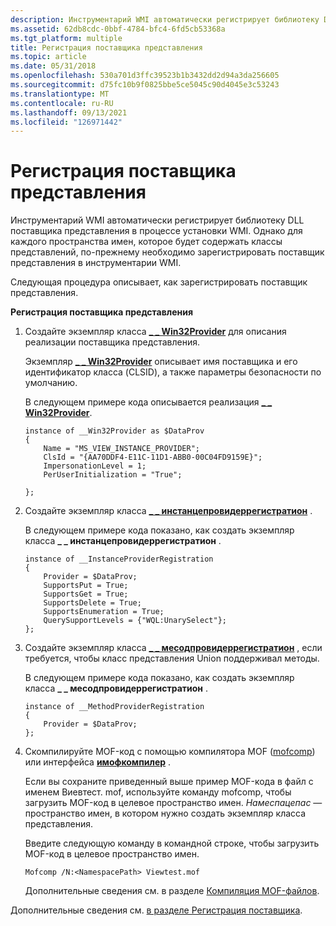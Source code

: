 ```yaml
---
description: Инструментарий WMI автоматически регистрирует библиотеку DLL поставщика представления в процессе установки WMI. Однако для каждого пространства имен, которое будет содержать классы представлений, по-прежнему необходимо зарегистрировать поставщик представления в инструментарии WMI.
ms.assetid: 62db8cdc-0bbf-4784-bfc4-6fd5cb53368a
ms.tgt_platform: multiple
title: Регистрация поставщика представления
ms.topic: article
ms.date: 05/31/2018
ms.openlocfilehash: 530a701d3ffc39523b1b3432dd2d94a3da256605
ms.sourcegitcommit: d75fc10b9f0825bbe5ce5045c90d4045e3c53243
ms.translationtype: MT
ms.contentlocale: ru-RU
ms.lasthandoff: 09/13/2021
ms.locfileid: "126971442"
---
```

# <a name="registering-the-view-provider"></a>Регистрация поставщика представления

Инструментарий WMI автоматически регистрирует библиотеку DLL поставщика представления в процессе установки WMI. Однако для каждого пространства имен, которое будет содержать классы представлений, по-прежнему необходимо зарегистрировать поставщик представления в инструментарии WMI.

Следующая процедура описывает, как зарегистрировать поставщик представления.

**Регистрация поставщика представления**

1.  Создайте экземпляр класса [**\_ \_ Win32Provider**](--win32provider.md) для описания реализации поставщика представления.

    Экземпляр [**\_ \_ Win32Provider**](--win32provider.md) описывает имя поставщика и его идентификатор класса (CLSID), а также параметры безопасности по умолчанию.

    В следующем примере кода описывается реализация [**\_ \_ Win32Provider**](--win32provider.md).

    ``` syntax
    instance of __Win32Provider as $DataProv
    {
        Name = "MS_VIEW_INSTANCE_PROVIDER";
        ClsId = "{AA70DDF4-E11C-11D1-ABB0-00C04FD9159E}";
        ImpersonationLevel = 1;
        PerUserInitialization = "True";
        
    };
    ```

2.  Создайте экземпляр класса [**\_ \_ инстанцепровидеррегистратион**](--instanceproviderregistration.md) .

    В следующем примере кода показано, как создать экземпляр класса **\_ \_ инстанцепровидеррегистратион** .

    ``` syntax
    instance of __InstanceProviderRegistration
    {
        Provider = $DataProv;
        SupportsPut = True;
        SupportsGet = True;
        SupportsDelete = True;
        SupportsEnumeration = True;
        QuerySupportLevels = {"WQL:UnarySelect"};
    };
    ```

3.  Создайте экземпляр класса [**\_ \_ месодпровидеррегистратион**](--methodproviderregistration.md) , если требуется, чтобы класс представления Union поддерживал методы.

    В следующем примере кода показано, как создать экземпляр класса **\_ \_ месодпровидеррегистратион** .

    ``` syntax
    instance of __MethodProviderRegistration
    {
        Provider = $DataProv;
    };
    ```

4.  Скомпилируйте MOF-код с помощью компилятора MOF ([mofcomp](mofcomp.md)) или интерфейса [**имофкомпилер**](/windows/desktop/api/Wbemcli/nn-wbemcli-imofcompiler) .

    Если вы сохраните приведенный выше пример MOF-кода в файл с именем Виевтест. mof, используйте команду mofcomp, чтобы загрузить MOF-код в целевое пространство имен. *Намеспацепас* — пространство имен, в котором нужно создать экземпляр класса представления.

    Введите следующую команду в командной строке, чтобы загрузить MOF-код в целевое пространство имен.

    ``` syntax
    Mofcomp /N:<NamespacePath> Viewtest.mof
    ```

    Дополнительные сведения см. в разделе [Компиляция MOF-файлов](compiling-mof-files.md).

Дополнительные сведения см. [в разделе Регистрация поставщика](registering-a-provider.md).

 

 



